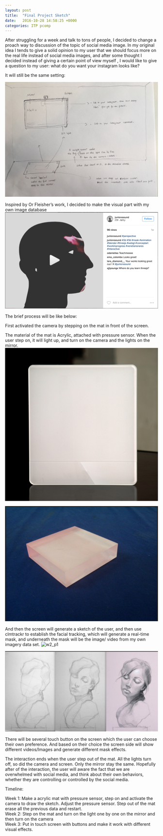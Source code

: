 ```yaml
---
layout: post
title:  "Final Project Sketch"
date:   2016-10-28 14:58:25 +0000
categories: ITP pcomp
---
```


After struggling for a week and talk to tons of people, I decided to change a proach way to discussion of the topic of social media image. In my original idea I tends to give a solid opinion to my user that we should focus more on the real life instead of social media images, and after some thought I decided instead of giving a certain point of view myself , I would like to give a question to my user: what do you want your instagram looks like? 


It will still be the same setting: 

![w2_p1](/pics/PCfinal_4.JPG)
<br/>


Inspired by Or Fleisher’s work, I decided to make the visual part with my own image database 
![w2_p1](/pics/fp_b.png)
<br/>


The brief process will be like below:


First activated the camera by stepping on the mat in front of the screen. 

The material of the mat is Acrylic, attached with pressure sensor. When the user step on, it will light up, and turn on the camera and the lights on the mirror.
![w2_p1](/pics/fp_c.png)
<br/>


![w2_p1](/pics/fp_d.png)
<br/>


And then the screen will generate a sketch of the user, and then use clmtrackr to establish the facial tracking, which will generate a real-time mask, and underneath the mask will be the image/ video from my own imagery data set. 
![w2_p1](/pics/pics/fp_a.JPG)
<br/>


![w2_p1](/pics/fp_f.png)
<br/>



There will be several touch button on the screen which the user can choose their own preference. And based on their choice the screen side will show different videos/Images and generate different mask effects. 


The interaction ends when the user step out of the mat. All the lights turn off, so did the camera and screen. Only the mirror stay the same. Hopefully after of the interaction, the user will aware the fact that we are overwhelmed with social media, and think about their own behaviors, whether they are controlling or controlled by the social media. 


Timeline:

Week 1: Make a acrylic mat with pressure sensor, step on and activate the camera to draw the sketch. Adjust the pressure sensor. Step out of the mat erase all the previous data and restart. 
<br/>
Week 2: Step on the mat and turn on the light one by one on the mirror and then turn on the camera 
<br/>
Week 3: Put in touch screen with buttons and make it work with different visual effects.
<br/>


